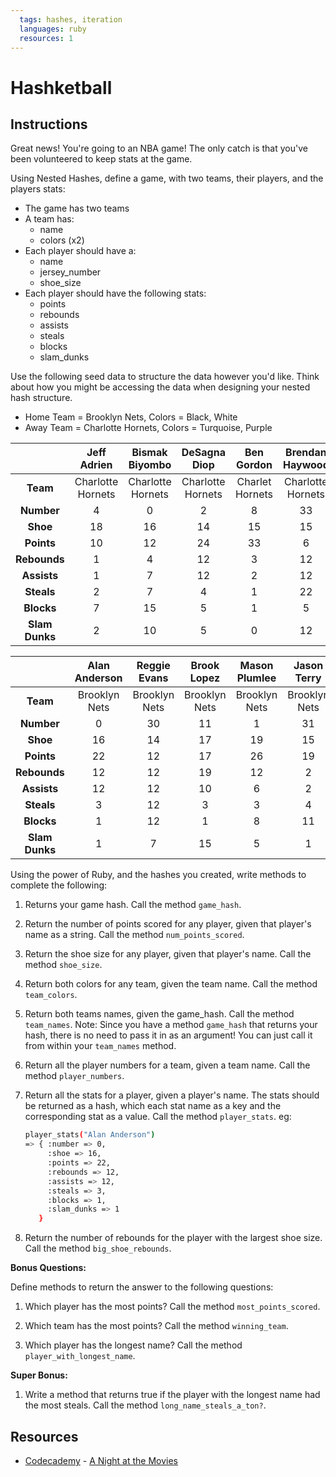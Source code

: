 ```yaml
---
  tags: hashes, iteration
  languages: ruby
  resources: 1
---
```


# Hashketball

## Instructions

Great news! You're going to an NBA game! The only catch is that you've been volunteered to keep stats at the game.

Using Nested Hashes, define a game, with two teams, their players, and the players stats:

* The game has two teams
* A team has:
  * name
  * colors (x2)
* Each player should have a:
  * name
  * jersey_number
  * shoe_size
* Each player should have the following stats:
  * points
  * rebounds
  * assists
  * steals
  * blocks
  * slam_dunks

Use the following seed data to structure the data however you'd like. Think about how you might be accessing the data when designing your nested hash structure.

* Home Team = Brooklyn Nets, Colors = Black, White
* Away Team = Charlotte Hornets, Colors = Turquoise, Purple

|                    | Jeff Adrien       | Bismak Biyombo    | DeSagna Diop      | Ben Gordon      | Brendan Haywood   |
|:------------------:|:-----------------:|:-----------------:|:-----------------:|:---------------:|:-----------------:|
| **Team**           | Charlotte Hornets | Charlotte Hornets | Charlotte Hornets | Charlet Hornets | Charlotte Hornets |
| **Number**         | 4                 | 0                 | 2                 | 8               | 33                |
| **Shoe**           | 18                | 16                | 14                | 15              | 15                |
| **Points**         | 10                | 12                | 24                | 33              | 6                 |
| **Rebounds**       | 1                 | 4                 | 12                | 3               | 12                |
| **Assists**        | 1                 | 7                 | 12                | 2               | 12                |
| **Steals**         | 2                 | 7                 | 4                 | 1               | 22                |
| **Blocks**         | 7                 | 15                | 5                 | 1               | 5                 |
| **Slam Dunks**     | 2                 | 10                | 5                 | 0               | 12                |

|                    | Alan Anderson | Reggie Evans | Brook Lopez  | Mason Plumlee | Jason Terry   |
|:------------------:|:-------------:|:------------:|:------------:|:-------------:|:-------------:|
| **Team**           | Brooklyn Nets | Brooklyn Nets| Brooklyn Nets| Brooklyn Nets | Brooklyn Nets |
| **Number**         | 0             | 30           | 11           | 1             | 31            |
| **Shoe**           | 16            | 14           | 17           | 19            | 15            |
| **Points**         | 22            | 12           | 17           | 26            | 19            |
| **Rebounds**       | 12            | 12           | 19           | 12            | 2             |
| **Assists**        | 12            | 12           | 10           | 6             | 2             |
| **Steals**         | 3             | 12           | 3            | 3             | 4             |
| **Blocks**         | 1             | 12           | 1            | 8             | 11            |
| **Slam Dunks**     | 1             | 7            | 15           | 5             | 1             |

Using the power of Ruby, and the hashes you created, write methods to complete the following:

1. Returns your game hash. Call the method `game_hash`.

2. Return the number of points scored for any player, given that player's name as a string. Call the method `num_points_scored`.

3. Return the shoe size for any player, given that player's name. Call the method `shoe_size`.

4. Return both colors for any team, given the team name. Call the method `team_colors`.

5. Return both teams names, given the game_hash. Call the method `team_names`. Note: Since you have a method `game_hash` that
returns your hash, there is no need to pass it in as an argument! You can just call it from within your `team_names` method.

6. Return all the player numbers for a team, given a team name. Call the method `player_numbers`.

7. Return all the stats for a player, given a player's name. The stats should be returned as a hash, which each
stat name as a key and the corresponding stat as a value. Call the method `player_stats`. eg:

    ```bash
    player_stats("Alan Anderson")
    => { :number => 0,
         :shoe => 16,
         :points => 22,
         :rebounds => 12,
         :assists => 12,
         :steals => 3,
         :blocks => 1,
         :slam_dunks => 1
       }
    ```

8. Return the number of rebounds for the player with the largest shoe size. Call the method `big_shoe_rebounds`.

**Bonus Questions:**

Define methods to return the answer to the following questions:

1. Which player has the most points? Call the method `most_points_scored`.

2. Which team has the most points? Call the method `winning_team`.

3. Which player has the longest name? Call the method `player_with_longest_name`.

**Super Bonus:**

1. Write a method that returns true if the player with the longest name had the most steals. Call the method `long_name_steals_a_ton?`.

## Resources
* [Codecademy](http://www.codecademy.com/dashboard) - [A Night at the Movies](http://external.codecademy.com/courses/ruby-beginner-en-0i8v1/0/1)
